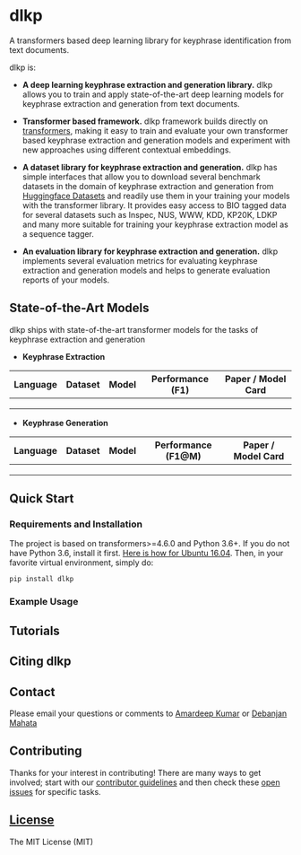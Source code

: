 # dlkp
A transformers based deep learning library for keyphrase identification from text documents.

dlkp is:

* **A deep learning keyphrase extraction and generation library.** dlkp allows you to train and apply state-of-the-art 
  deep learning models for keyphrase extraction and generation from text documents.

* **Transformer based framework.** dlkp framework builds directly on [transformers](https://github.com/huggingface/transformers), 
  making it easy to train and evaluate your own transformer based keyphrase extraction and generation models and experiment with 
  new approaches using different contextual embeddings.

* **A dataset library for keyphrase extraction and generation.** dlkp has simple interfaces that allow you 
  to download several benchmark datasets in the domain of keyphrase extraction and generation from 
  [Huggingface Datasets](https://huggingface.co/docs/datasets/index) and readily use them in your training your models
  with the transformer library. It provides easy access to BIO tagged data for several datasets such as Inspec, NUS, 
  WWW, KDD, KP20K, LDKP and many more suitable for training your keyphrase extraction model as a sequence tagger.

* **An evaluation library for keyphrase extraction and generation.** dlkp implements several evaluation metrics for 
  evaluating keyphrase extraction and generation models and helps to generate evaluation reports of your models.
  

## State-of-the-Art Models

dlkp ships with state-of-the-art transformer models for the tasks of keyphrase extraction and generation 

* **Keyphrase Extraction**

| Language | Dataset | Model | Performance (F1) | Paper / Model Card
|  ---  | ----------- | ---------------- | ------------- | ------------- |
| | | | | |
| | | | | |
| | | | | |

* **Keyphrase Generation**

| Language | Dataset | Model | Performance (F1@M) | Paper / Model Card
|  ---  | ----------- | ---------------- | ------------- | ------------- |
| | | | | |
| | | | | |
| | | | | |
  
## Quick Start

### Requirements and Installation

The project is based on transformers>=4.6.0 and Python 3.6+. If you do not have Python 3.6, install it first. 
[Here is how for Ubuntu 16.04](https://vsupalov.com/developing-with-python3-6-on-ubuntu-16-04/).
Then, in your favorite virtual environment, simply do:

```
pip install dlkp
```

### Example Usage

## Tutorials

## Citing dlkp

## Contact

Please email your questions or comments to [Amardeep Kumar](https://ad6398.github.io) or [Debanjan Mahata](https://sites.google.com/a/ualr.edu/debanjan-mahata/)

## Contributing

Thanks for your interest in contributing! There are many ways to get involved;
start with our [contributor guidelines](CONTRIBUTING.md) and then
check these [open issues](https://github.com/midas-research/dlkp/issues) for specific tasks.


## [License](/LICENSE)

The MIT License (MIT)
